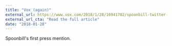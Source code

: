 ```yaml
---
title: "Vox (again)"
external_url: https://www.vox.com/2018/1/28/16941702/spoonbill-twitter-bio-location-change-emails-bioischanged
external_url_cta: "Read the full article"
date: "2018-01-28"
---
```


Spoonbill's first press mention.
